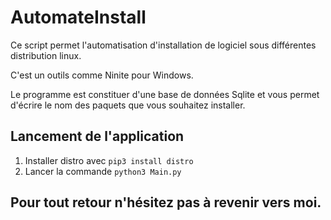# AutomateInstall
Ce script permet l'automatisation d'installation de logiciel sous différentes distribution linux.

C'est un outils comme Ninite pour Windows.

Le programme est constituer d'une base de données Sqlite et vous permet d'écrire le nom des paquets que vous souhaitez installer.

## Lancement de l'application
1) Installer distro avec ```pip3 install distro```
2) Lancer la commande ```python3 Main.py```


## Pour tout retour n'hésitez pas à revenir vers moi.
